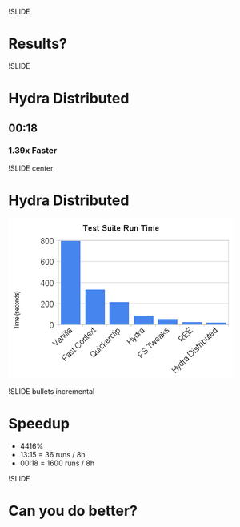 !SLIDE
# Results?

!SLIDE
# Hydra Distributed
## **00:18**
### 1.39x Faster

!SLIDE center
# Hydra Distributed
![results.png](results.png)

!SLIDE bullets incremental
# Speedup
* 4416%
* 13:15 = 36 runs / 8h
* 00:18 = 1600 runs / 8h

!SLIDE
# Can **you** do better?


